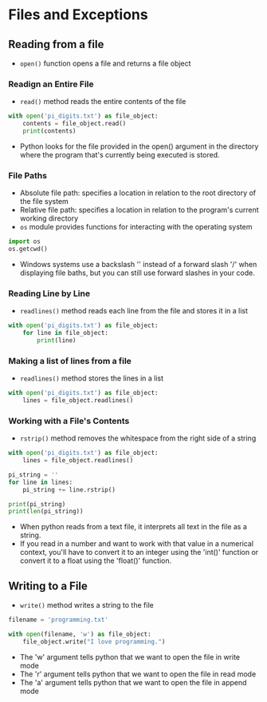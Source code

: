 # Files and Exceptions

## Reading from a file

- `open()` function opens a file and returns a file object

### Readign an Entire File

- `read()` method reads the entire contents of the file

```python
with open('pi_digits.txt') as file_object:
    contents = file_object.read()
    print(contents)
```

- Python looks for the file provided in the open() argument in the directory where the program that's currently being executed is stored.

### File Paths

- Absolute file path: specifies a location in relation to the root directory of the file system
- Relative file path: specifies a location in relation to the program's current working directory
- `os` module provides functions for interacting with the operating system

```python
import os
os.getcwd()
```

- Windows systems use a backslash '\' instead of a forward slash '/' when displaying file baths, but you can still use forward slashes in your code.


### Reading Line by Line

- `readlines()` method reads each line from the file and stores it in a list

```python
with open('pi_digits.txt') as file_object:
    for line in file_object:
        print(line)
```

### Making a list of lines from a file

- `readlines()` method stores the lines in a list

```python
with open('pi_digits.txt') as file_object:
    lines = file_object.readlines()
```

### Working with a File's Contents

- `rstrip()` method removes the whitespace from the right side of a string

```python
with open('pi_digits.txt') as file_object:
    lines = file_object.readlines()

pi_string = ''
for line in lines:
    pi_string += line.rstrip()

print(pi_string)
print(len(pi_string))
```

- When python reads from a text file, it interprets all text in the file as a string.
- If you read in a number and want to work with that value in a numerical context, you'll have to convert it to an integer using the 'int()' function or convert it to a float using the 'float()' function.

## Writing to a File

- `write()` method writes a string to the file

```python
filename = 'programming.txt'

with open(filename, 'w') as file_object:
    file_object.write("I love programming.")
```

- The 'w' argument tells python that we want to open the file in write mode
- The 'r' argument tells python that we want to open the file in read mode
- The 'a' argument tells python that we want to open the file in append mode

